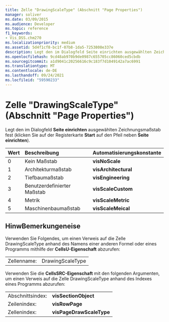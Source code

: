 ```yaml
---
title: Zelle "DrawingScaleType" (Abschnitt "Page Properties")
manager: soliver
ms.date: 03/09/2015
ms.audience: Developer
ms.topic: reference
f1_keywords:
- Vis_DSS.chm270
ms.localizationpriority: medium
ms.assetid: 5d4f1cf8-bc1f-07b8-1da5-7253808e337e
description: Legt den im Dialogfeld Seite einrichten ausgewählten Zeichnungsmaßstab fest (klicken Sie auf der Registerkarte Start auf den Pfeil neben Seite einrichten).
ms.openlocfilehash: 9cd48ab970b9de0987c655705cc86060ced5cbdb
ms.sourcegitcommit: a1d9041c20256616c9c183f7d1049142a7ac6991
ms.translationtype: MT
ms.contentlocale: de-DE
ms.lasthandoff: 09/24/2021
ms.locfileid: "59590233"
---
```

# <a name="drawingscaletype-cell-page-properties-section"></a>Zelle "DrawingScaleType" (Abschnitt "Page Properties")

Legt den im Dialogfeld **Seite einrichten** ausgewählten Zeichnungsmaßstab fest (klicken Sie auf der Registerkarte **Start** auf den Pfeil neben **Seite einrichten**). 
  
|**Wert**|**Beschreibung**|**Automatisierungskonstante**|
|:-----|:-----|:-----|
| 0  <br/> | Kein Maßstab  <br/> |**visNoScale** <br/> |
| 1  <br/> | Architekturmaßstab  <br/> |**visArchitectural** <br/> |
| 2  <br/> | Tiefbaumaßstab  <br/> |**visEngineering** <br/> |
| 3  <br/> | Benutzerdefinierter Maßstab  <br/> |**visScaleCustom** <br/> |
| 4   <br/> | Metrik  <br/> |**visScaleMetric** <br/> |
| 5  <br/> | Maschinenbaumaßstab  <br/> |**visScaleMeical** <br/> |
   
## <a name="remarks"></a>HinwBemerkungeneise

Verwenden Sie Folgendes, um einen Verweis auf die Zelle DrawingScaleType anhand des Namens einer anderen Formel oder eines Programms mithilfe der **CellsU-Eigenschaft** abzurufen: 
  
|||
|:-----|:-----|
| Zellenname:  <br/> | DrawingScaleType  <br/> |
   
Verwenden Sie die **CellsSRC-Eigenschaft** mit den folgenden Argumenten, um einen Verweis auf die Zelle DrawingScaleType anhand des Indexes eines Programms abzurufen: 
  
|||
|:-----|:-----|
| Abschnittsindex:  <br/> |**visSectionObject** <br/> |
| Zeilenindex:  <br/> |**visRowPage** <br/> |
| Zellenindex:  <br/> |**visPageDrawScaleType** <br/> |
   

